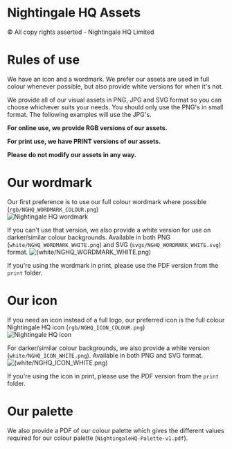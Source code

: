# Nightingale HQ Assets
&copy; All copy rights asserted - Nightingale HQ Limited 

# Rules of use
We have an icon and a wordmark. We prefer our assets are used in full colour whenever possible, but also provide white versions for when it's not. 

We provide all of our visual assets in PNG, JPG and SVG format so you can choose whichever suits your needs. You should only use the PNG's in small format. The following examples will use the JPG's.

**For online use, we provide RGB versions of our assets.**

**For print use, we have PRINT versions of our assets.**

**Please do not modify our assets in any way.**

# Our wordmark
Our first preference is to use our full colour wordmark where possible (`rgb/NGHQ_WORDMARK_COLOUR.png`) <br>
![Nightingale HQ wordmark](rgb/NGHQ_WORDMARK_COLOUR.png)<br>

If you can't use that version, we also provide a white version for use on darker/similar colour backgrounds. Available in both PNG (`white/NGHQ_WORDMARK_WHITE.png`) and SVG (`svgs/NGHQ_WORDMARK_WHITE.svg`) format. ![(`white/NGHQ_WORDMARK_WHITE.png`)](white/NGHQ_WORDMARK_WHITE.png)<br>

If you're using the wordmark in print, please use the PDF version from the `print` folder.

# Our icon
If you need an icon instead of a full logo, our preferred icon is the full colour Nightingale HQ icon (`rgb/NGHQ_ICON_COLOUR.png`)<br>
![Nightingale HQ icon](rgb/NGHQ_ICON_COLOUR.png)<br>

For darker/similar colour backgrounds, we also provide a white version (`white/NGHQ_ICON_WHITE.png`). Available in both PNG and SVG format. <br>
![(`white/NGHQ_ICON_WHITE.png`)](white/NGHQ_ICON_WHITE.png)

If you're using the icon in print, please use the PDF version from the `print` folder.

# Our palette
We also provide a PDF of our colour palette which gives the different values required for our colour palette (`NightingaleHQ-Palette-v1.pdf`).
